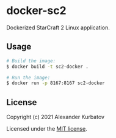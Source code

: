 # docker-sc2
Dockerized StarCraft 2 Linux application.

## Usage
```bash
# Build the image:
$ docker build -t sc2-docker .

# Run the image:
$ docker run -p 8167:8167 sc2-docker
```

## License
Copyright (c) 2021 Alexander Kurbatov

Licensed under the [MIT license](LICENSE).

